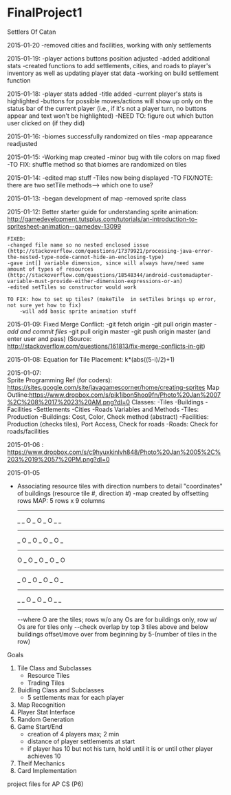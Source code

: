 FinalProject1
=============

Settlers Of Catan

2015-01-20
    -removed cities and facilities, working with only settlements

2015-01-19:
    -player actions buttons position adjusted
    -added additional stats
    -created functions to add settlements, cities, and roads to player's inventory as well as updating player stat data
    -working on build settlement function

2015-01-18:
    -player stats added
    -title added
    -current player's stats is highlighted
    -buttons for possible moves/actions will show up only on the status bar of the current player (i.e., if it's not a player turn, no buttons appear and text won't be highlighted)
    -NEED TO: figure out which button user clicked on (if they did)

2015-01-16:
    -biomes successfully randomized on tiles
    -map appearance readjusted

2015-01-15:
    -Working map created
    -minor bug with tile colors on map fixed
    -TO FIX: shuffle method so that biomes are randomized on tiles

2015-01-14:
    -edited map stuff
    -Tiles now being displayed
    -TO FIX/NOTE: there are two setTile methods--> which one to use?

2015-01-13:
    -began development of map
    -removed sprite class

2015-01-12:
    Better starter guide for understanding sprite animation: http://gamedevelopment.tutsplus.com/tutorials/an-introduction-to-spritesheet-animation--gamedev-13099
    
    FIXED:
    -changed file name so no nested enclosed issue (http://stackoverflow.com/questions/17379921/processing-java-error-the-nested-type-node-cannot-hide-an-enclosing-type)
    -gave int[] variable dimension, since will always have/need same amount of types of resources (http://stackoverflow.com/questions/18548344/android-customadapter-variable-must-provide-either-dimension-expressions-or-an)
    -edited setTiles so constructor would work
    
    TO FIX: how to set up tiles? (makeTile  in setTiles brings up error, not sure yet how to fix)
        -will add basic sprite animation stuff


2015-01-09: 
    Fixed Merge Conflict:
    -git fetch origin
    -git pull origin master
    - *add and commit files*
    -git pull origin master
    -git push origin master (and enter user and pass)
    (Source: http://stackoverflow.com/questions/161813/fix-merge-conflicts-in-git)

2015-01-08:
    Equation for Tile Placement: k*(abs((5-i)/2)+1)

2015-01-07:  
    Sprite Programming Ref (for coders): https://sites.google.com/site/javagamescorner/home/creating-sprites
    Map Outline:https://www.dropbox.com/s/pik1ibon5hoo9fn/Photo%20Jan%2007%2C%208%2017%2023%20AM.png?dl=0
    Classes:
        -Tiles
        -Buildings
            -Facilities
                -Settlements
                -Cities
            -Roads
    Variables and Methods
        -Tiles: Production
        -Buildings: Cost, Color, Check method (abstract)
            -Facilities: Production (checks tiles), Port Access, Check for roads
            -Roads: Check for roads/facilities

2015-01-06 : https://www.dropbox.com/s/c9hyuxkinlvh848/Photo%20Jan%2005%2C%203%2019%2057%20PM.png?dl=0

2015-01-05
- Associating resource tiles with direction numbers to detail "coordinates" of buildings (resource tile #, direction #)
-map created by offsetting rows
    MAP: 5 rows x 9 columns
    _ _ _ _ _ _ _ _ _
    _ _ O _ O _ O _ _
    _ _ _ _ _ _ _ _ _
    _ O _ O _ O _ O _
    _ _ _ _ _ _ _ _ _
    O _ O _ O _ O _ O
    _ _ _ _ _ _ _ _ _
    _ O _ O _ O _ O _
    _ _ _ _ _ _ _ _ _
    _ _ O _ O _ O _ _
    _ _ _ _ _ _ _ _ _
    --where O are the tiles; rows w/o any Os are for buildings only, row w/ Os are for tiles only
    --check overlap by top 3 tiles above and below buildings
    offset/move over from beginning by 5-(number of tiles in the row)


Goals
1. Tile Class and Subclasses
    - Resource Tiles
    - Trading Tiles
2. Buidling Class and Subclasses
    - 5 settlements max for each player
3. Map Recognition
3. Player Stat Interface
4. Random Generation
5. Game Start/End
    - creation of 4 players max; 2 min
    - distance of player settlements at start
    - if player has 10 but not his turn, hold until it is or until other player achieves 10
6. Theif Mechanics
7. Card Implementation



project files for AP CS (P6)
